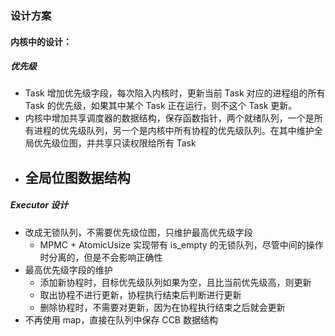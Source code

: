 ### 设计方案

#### 内核中的设计：

##### 优先级

- Task 增加优先级字段，每次陷入内核时，更新当前 Task 对应的进程组的所有 Task 的优先级，如果其中某个 Task 正在运行，则不这个 Task 更新。
- 内核中增加共享调度器的数据结构，保存函数指针，两个就绪队列，一个是所有进程的优先级队列，另一个是内核中所有协程的优先级队列。在其中维护全局优先级位图，并共享只读权限给所有 Task
- 全局位图数据结构
    - 


##### Executor 设计

- 改成无锁队列，不需要优先级位图，只维护最高优先级字段
    - MPMC + AtomicUsize 实现带有 is_empty 的无锁队列，尽管中间的操作时分离的，但是不会影响正确性
- 最高优先级字段的维护
    - 添加新协程时，目标优先级队列如果为空，且比当前优先级高，则更新
    - 取出协程不进行更新，协程执行结束后判断进行更新
    - 删除协程时，不需要对更新，因为在协程执行结束之后就会更新
- 不再使用 map，直接在队列中保存 CCB 数据结构